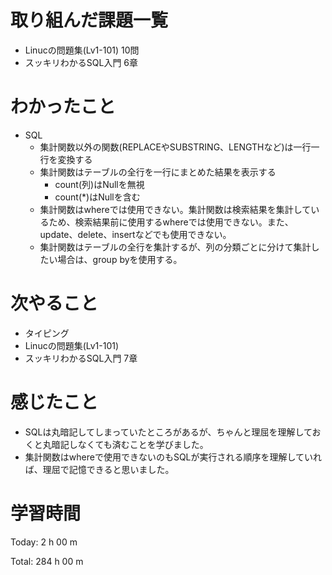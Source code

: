 # 取り組んだ課題一覧
- Linucの問題集(Lv1-101) 10問
- スッキリわかるSQL入門 6章

# わかったこと
- SQL
    - 集計関数以外の関数(REPLACEやSUBSTRING、LENGTHなど)は一行一行を変換する
    - 集計関数はテーブルの全行を一行にまとめた結果を表示する
        - count(列)はNullを無視
        - count(*)はNullを含む
    - 集計関数はwhereでは使用できない。集計関数は検索結果を集計しているため、検索結果前に使用するwhereでは使用できない。また、update、delete、insertなどでも使用できない。
    - 集計関数はテーブルの全行を集計するが、列の分類ごとに分けて集計したい場合は、group byを使用する。

# 次やること
- タイピング
- Linucの問題集(Lv1-101)
- スッキリわかるSQL入門 7章

# 感じたこと
- SQLは丸暗記してしまっていたところがあるが、ちゃんと理屈を理解しておくと丸暗記しなくても済むことを学びました。
- 集計関数はwhereで使用できないのもSQLが実行される順序を理解していれば、理屈で記憶できると思いました。

# 学習時間
Today: 2 h 00 m

Total: 284 h 00 m






























